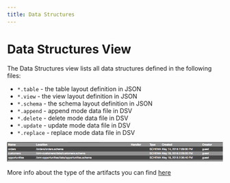 ```yaml
---
title: Data Structures
---
```


Data Structures View
===

The Data Structures view lists all data structures defined in the following files:

* `*.table` - the table layout definition in JSON
* `*.view` - the view layout definition in JSON
* `*.schema` - the schema layout definition in JSON
* `*.append` - append mode data file in DSV
* `*.delete` - delete mode data file in DSV
* `*.update` - update mode data file in DSV
* `*.replace` - replace mode data file in DSV

![Data Structures view](../../../images/ide_view_datastructures.png)

More info about the type of the artifacts you can find [here](../../../artifacts)
